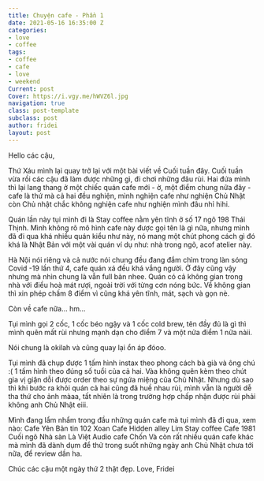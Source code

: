 ```yaml
---
title: Chuyện cafe - Phần 1
date: 2021-05-16 16:35:00 Z
categories:
- love
- coffee
tags:
- coffee
- cafe
- love
- weekend
Current: post
Cover: https://i.vgy.me/hWVZ6l.jpg
navigation: true
class: post-template
subclass: post
author: fridei
layout: post
---
```


Hello các cậu,

Thứ Xáu mình lại quay trở lại với một bài viết về Cuối tuần đây.
Cuối tuần vừa rồi các cậu đã làm được những gì, đi chơi những đâu rùi.
Hai đứa mình thì lại lang thang ở một chiếc quán cafe mới - ờ, một điểm chung nữa đây - cafe là thứ mà cả hai đều nghiện, mình nghiện cafe như nghiện Chủ Nhật còn Chủ nhật chắc không nghiện cafe như nghiện mình đâu nhỉ hihi.

Quán lần này tụi mình đi là Stay coffee nằm yên tĩnh ở số 17 ngõ 198 Thái Thịnh.
Mình không rõ mô hình cafe này được gọi tên là gì nữa, nhưng mình đã đi qua khá nhiều quán kiểu như này, nó mang một chút phong cách gì đó khá là Nhật Bản với một vài quán ví dụ như: nhà trong ngõ, acof atelier này.

Hà Nội nói riêng và cả nước nói chung đều đang đắm chìm trong làn sóng Covid -19 lần thứ 4, cafe quán xá đều khá vắng người. Ở đây cũng vậy nhưng mà nhìn chung là vẫn full bàn nhee.
Quán có cả không gian trong nhà với điều hoà mát rượi, ngoài trời với từng cơn nóng bức.
Về không gian thì xin phép chấm 8 điểm vì cũng khá yên tĩnh, mát, sạch và gọn nè.

Còn về cafe nữa... hm...

Tụi mình gọi 2 cốc, 1 cốc béo ngậy và 1 cốc cold brew, tên đầy đủ là gì thì mình quên mất rùi nhưng mạnh dạn cho điểm 7 và một nửa điểm 1 nữa nàii.

Nói chung là okilah và cũng quay lại ổn áp đóoo.

Tụi mình đã chụp được 1 tấm hình instax theo phong cách bà già và ông chú :( 1 tấm hình theo đúng số tuổi của cả hai. Vàa không quên kèm theo chút gia vị giận dỗi được order theo sự ngứa miệng của Chủ Nhật.
Nhưng dù sao thì khi bước ra khỏi quán cả hai cũng đã huề nhau rùi, mình vẫn là người dễ tha thứ cho ảnh màaa, tất nhiên là trong trường hợp chấp nhận được rùi phải không anh Chủ Nhật eiii.

Mình đang lẩm nhẩm trong đầu những quán cafe mà tụi mình đã đi qua, xem nào:
Cafe Yên
Bản tin 102
Xoan Cafe
Hidden alley
Lim
Stay coffee
Cafe 1981
Cuối ngõ
Nhà sàn
Là Việt
Audio cafe
Chốn
Và còn rất nhiều quán cafe khác mà mình đã dành dụm để thử trong suốt những ngày anh Chủ Nhật chưa tới nữa, để review dần ha.

Chúc các cậu một ngày thứ 2 thật đẹp.
Love, Fridei
